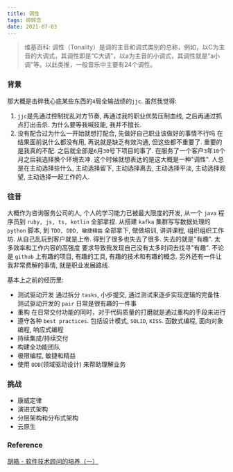 ```yaml
---
title: 调性
tags: 碎碎念
date: 2021-07-03
---
```


> 维基百科:
> 调性（Tonality）是调的主音和调式类别的总称，例如，以C为主音的大调式，其调性即是“C大调”，以a为主音的小调式，其调性就是“a小调”等。以此类推，一般音乐中主要有24个调性。

### 背景
那大概是击碎我心底某些东西的`4`局全输战绩的`jjc`. 虽然我觉得:
1. `jjc`是先通过控制扰乱对方节奏, 再通过我的职业优势压制血线, 之后再通过抓点打出击杀. 为什么要等我喊技能, 我并不擅长.
2. 没有配合过为什么一开始就想打配合, 先做好自己职业该做好的事情不行吗
在结果面前说什么都没有用, 再说就是缺乏有效沟通, 但这些都不重要了. 重要的是我真的不配.
之后就全部是`6`月`30`号下项目的事了.
在服务了一个客户`3`年`10`个月之后我选择换个环境去冲. 这个时候就想表达的是这大概是一种"调性".
人总是在主动选择些什么, 主动选择留下, 主动选择离去, 主动选择平淡, 主动选择观望, 主动选择一起工作的人.

### 往昔
大概作为咨询服务公司的人, 个人的学习能力已被最大限度的开发, 从一个 `java` 程序员到 `ruby, js, ts, kotlin` 全部拿捏. 从搭建 `kafka` 集群写写数据处理的 `python`
脚本, 到 `TDD, DDD, 敏捷精益` 全部拿下, 做做培训, 讲讲课程, 组织组织工作坊. 从自己乱玩到客户就是上帝. 得到了很多也失去了很多. 失去的就是"有趣". 太多效率和工作内容的高强度
要求导致我发现自己没有太多时间去找寻"有趣". 不论是 `github` 上有趣的项目, 有趣的工具, 有趣的技术和有趣的概念. 另外还有一件让我非常费解的事情, 就是职业发展路线.

基本上之前的经历里:
* 测试驱动开发
  通过拆分 `tasks`, 小步提交, 通过测试来逐步实现逻辑的完备性. 测试驱动开发的 `pair` 日常是很有趣的一件事
* 重构
  在日常交付功能的同时，对于代码质量的打磨就是通过重构的手段来进行
* 遵守各种 `best practices`. 包括设计模式, `SOLID`, `KISS`. 函数式编程, 面向对象编程, 响应式编程
* 持续集成/持续交付
* 构建全功能团队
* 极限编程, 敏捷和精益
* 使用 `DDD`(领域驱动设计) 来帮助理解业务

### 挑战
* 康威定律
* 演进式架构
* 分层架构和分布式架构
* 云原生

### Reference
[胡皓 - 软件技术顾问的培养（一）](https://huhao.dev/posts/56bcf73b/)








